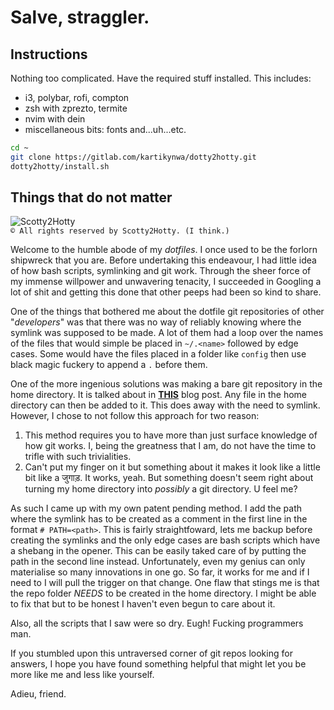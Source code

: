 # Salve, straggler.

## Instructions

Nothing too complicated. Have the required stuff installed. This includes:
* i3, polybar, rofi, compton
* zsh with zprezto, termite
* nvim with dein
* miscellaneous bits: fonts and...uh...etc.

```bash
cd ~
git clone https://gitlab.com/kartikynwa/dotty2hotty.git
dotty2hotty/install.sh
```

## Things that do not matter

![Scotty2Hotty](https://gitlab.com/kartikynwa/dotty2hotty/raw/master/scotty2hotty.png "Scotty2Hotty")  
`© All rights reserved by Scotty2Hotty. (I think.)`

Welcome to the humble abode of my _dotfiles_. I once used to be the forlorn
shipwreck that you are. Before undertaking this endeavour, I had little 
idea of how bash scripts, symlinking and git work. Through the sheer force of
my immense willpower and unwavering tenacity, I succeeded in Googling a lot
of shit and getting this done that other peeps had been so kind to share.

One of the things that bothered me about the dotfile git repositories of 
other "_developers_" was that there was no way of reliably knowing where
the symlink was supposed to be made. A lot of them had a loop over the names
of the files that would simple be placed in `~/.<name>` followed by edge cases.
Some would have the files placed in a folder like  `config` then use black
magic fuckery to append a `.` before them.

One of the more ingenious solutions was making a bare git repository in the
home directory. It is talked about in
[**THIS**](https://developer.atlassian.com/blog/2016/02/best-way-to-store-dotfiles-git-bare-repo/) 
blog post. Any file in the home directory can then be added to it.
This does away with the need to symlink. However, I chose to not follow this
approach for two reason:

1. This method requires you to have more than just surface knowledge of how git
   works. I, being the greatness that I am, do not have the time to trifle with
   such trivialities.
2. Can't put my finger on it but something about it makes it look like a
   little bit like a जुगाड़. It works, yeah. But something doesn't seem right
   about turning my home directory into _possibly_ a git directory. U feel me?

As such I came up with my own patent pending method. I add the path where the
symlink has to be created as a comment in the first line in the format
`# PATH=<path>`. This is fairly straightfoward, lets me backup before creating
the symlinks and the only edge cases are bash scripts which have a shebang in
the opener. This can be easily taked care of by putting the path in the second
line instead. Unfortunately, even my genius can only materialise so many
innovations in one go. So far, it works for me and if I need to I will pull
the trigger on that change. One flaw that stings me is that the repo folder
_NEEDS_ to be created in the home directory. I might be able to fix that but
to be honest I haven't even begun to care about it.

Also, all the scripts that I saw were so dry. Eugh! Fucking programmers man.

If you stumbled upon this untraversed corner of git repos looking for answers, I
hope you have found something helpful that might let you be more like me and less
like yourself.

Adieu, friend.

